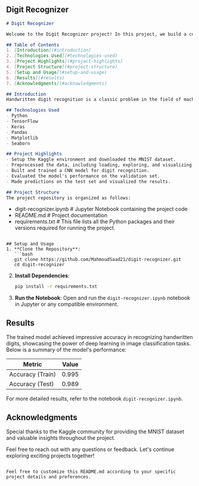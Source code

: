 ## Digit Recognizer
```markdown
# Digit Recognizer

Welcome to the Digit Recognizer project! In this project, we build a convolutional neural network (CNN) using TensorFlow and Keras to recognize handwritten digits from the MNIST dataset. The goal is to develop an accurate digit recognition model capable of classifying digits from 0 to 9 with high precision.

## Table of Contents
1. [Introduction](#introduction)
2. [Technologies Used](#technologies-used)
3. [Project Highlights](#project-highlights)
4. [Project Structure](#project-structure)
5. [Setup and Usage](#setup-and-usage)
6. [Results](#results)
7. [Acknowledgments](#acknowledgments)

## Introduction
Handwritten digit recognition is a classic problem in the field of machine learning and computer vision. The MNIST dataset, consisting of 28x28 pixel grayscale images of handwritten digits, serves as a benchmark for developing digit recognition algorithms. In this project, we leverage deep learning techniques to accurately classify these digits.

## Technologies Used
- Python
- TensorFlow
- Keras
- Pandas
- Matplotlib
- Seaborn

## Project Highlights
- Setup the Kaggle environment and downloaded the MNIST dataset.
- Preprocessed the data, including loading, exploring, and visualizing the dataset.
- Built and trained a CNN model for digit recognition.
- Evaluated the model's performance on the validation set.
- Made predictions on the test set and visualized the results.

## Project Structure
The project repository is organized as follows:
```
- digit-recognizer.ipynb       # Jupyter Notebook containing the project code
- README.md                     # Project documentation
- requirements.txt		# This file lists all the Python packages and their versions required for running the project.
```

## Setup and Usage
1. **Clone the Repository**: 
   ```bash
   git clone https://github.com/MahmoudSaad21/digit-recognizer.git
   cd digit-recognizer
   ```

2. **Install Dependencies**:
   ```bash
   pip install -r requirements.txt
   ```

3. **Run the Notebook**:
   Open and run the `digit-recognizer.ipynb` notebook in Jupyter or any compatible environment.

## Results
The trained model achieved impressive accuracy in recognizing handwritten digits, showcasing the power of deep learning in image classification tasks. Below is a summary of the model's performance:

| Metric            | Value    |
|-------------------|----------|
| Accuracy (Train)  | 0.995    |
| Accuracy (Test)   | 0.989    |

For more detailed results, refer to the notebook `digit-recognizer.ipynb`.

## Acknowledgments
Special thanks to the Kaggle community for providing the MNIST dataset and valuable insights throughout the project.

Feel free to reach out with any questions or feedback. Let's continue exploring exciting projects together!

```

Feel free to customize this README.md according to your specific project details and preferences.
